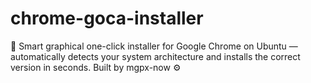 # chrome-goca-installer
🧠 Smart graphical one-click installer for Google Chrome on Ubuntu — automatically detects your system architecture and installs the correct version in seconds. Built by mgpx-now ⚙️

